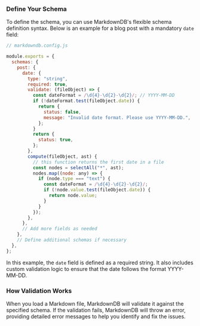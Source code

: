 ### Define Your Schema

To define the schema, you can use MarkdownDB's flexible schema definition syntax. Below is an example for a blog post with a mandatory `date` field:

```javascript
// markdowndb.config.js

module.exports = {
  schemas: {
    post: {
      date: {
        type: "string",
        required: true,
        validate: (fileObject) => {
          const dateFormat = /\d{4}-\d{2}-\d{2}/; // YYYY-MM-DD
          if (!dateFormat.test(fileObject.date)) {
            return {
              status: false,
              message: "Invalid date format. Please use YYYY-MM-DD.",
            };
          }
          return {
            status: true,
          };
        },
        compute(fileObject, ast) {
          // this function returns the first date in a file
          const nodes = selectAll("*", ast);
          nodes.map((node: any) => {
            if (node.type === "text") {
              const dateFormat = /\d{4}-\d{2}-\d{2}/;
              if (!node.value.test(fileObject.date)) {
                return node.value;
              }
            }
          });
        },
      },
      // Add more fields as needed
    },
    // Define additional schemas if necessary
  },
};
```

In this example, the `date` field is defined as a required string. It also includes custom validation logic to ensure that the date follows the format YYYY-MM-DD.

### How Validation Works

When you load a Markdown file, MarkdownDB will validate it against the specified schema. If the validation fails, MarkdownDB will throw an error, providing detailed error messages to help you identify and fix the issues.
